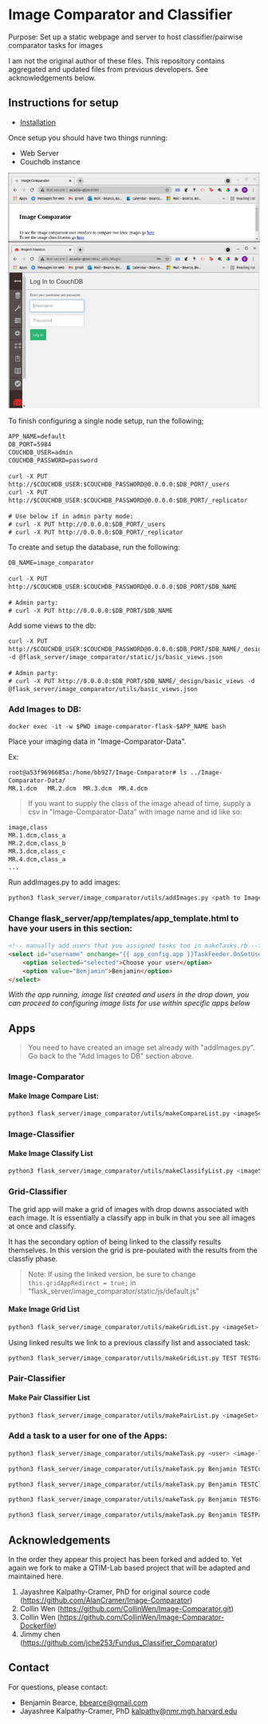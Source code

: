 # Image Comparator and Classifier

Purpose: Set up a static webpage and server to host classifier/pairwise comparator tasks for images 

I am not the original author of these files. This repository contains aggregated and updated files from previous developers. See acknowledgements below.


## Instructions for setup

* [Installation](https://github.com/QTIM-Lab/Image-Comparator/tree/master/Image-Comparator-Dockerfiles)

Once setup you should have two things running:
* Web Server
* Couchdb instance

![Initial Setup](./readme_images/initial_setup.jpg)


To finish configuring a single node setup, run the following;
```
APP_NAME=default
DB_PORT=5984
COUCHDB_USER=admin
COUCHDB_PASSWORD=password

curl -X PUT http://$COUCHDB_USER:$COUCHDB_PASSWORD@0.0.0.0:$DB_PORT/_users
curl -X PUT http://$COUCHDB_USER:$COUCHDB_PASSWORD@0.0.0.0:$DB_PORT/_replicator

# Use below if in admin party mode:
# curl -X PUT http://0.0.0.0:$DB_PORT/_users
# curl -X PUT http://0.0.0.0:$DB_PORT/_replicator
```

To create and setup the database, run the following:
```
DB_NAME=image_comparator 

curl -X PUT http://$COUCHDB_USER:$COUCHDB_PASSWORD@0.0.0.0:$DB_PORT/$DB_NAME

# Admin party:
# curl -X PUT http://0.0.0.0:$DB_PORT/$DB_NAME
```

Add some views to the db:
```
curl -X PUT http://$COUCHDB_USER:$COUCHDB_PASSWORD@0.0.0.0:$DB_PORT/$DB_NAME/_design/basic_views -d @flask_server/image_comparator/static/js/basic_views.json

# Admin party:
# curl -X PUT http://0.0.0.0:$DB_PORT/$DB_NAME/_design/basic_views -d @flask_server/image_comparator/utils/basic_views.json
```

### Add Images to DB:

```
docker exec -it -w $PWD image-comparator-flask-$APP_NAME bash
```

Place your imaging data in "Image-Comparator-Data". 

Ex:
```
root@a53f9696685a:/home/bb927/Image-Comparator# ls ../Image-Comparator-Data/
MR.1.dcm   MR.2.dcm  MR.3.dcm  MR.4.dcm
```


> If you want to supply the class of the image ahead of time, supply a csv in "Image-Comparator-Data" with image name and id like so:
```
image,class
MR.1.dcm,class_a
MR.2.dcm,class_b
MR.3.dcm,class_c
MR.4.dcm,class_a
...
```

Run addImages.py to add images:
```bash
python3 flask_server/image_comparator/utils/addImages.py <path to Image-Comparator-Data> <imageSetName> [<fromCSV>]
```

### Change flask_server/app/templates/app_template.html to have your users in this section:

```html
<!-- manually add users that you assigned tasks too in makeTasks.rb -->
<select id="username" onchange="{{ app_config.app }}TaskFeeder.OnSetUser(this.value)">
    <option selected="selected">Choose your user</option>
    <option value="Benjamin">Benjamin</option>
</select>
```

*With the app running, image list created and users in the drop down, you can proceed to configuring image lists for use within specific apps below*

## Apps

> You need to have created an image set already with "addImages.py". Go back to the "Add Images to DB" section above.

### Image-Comparator

#### Make Image Compare List:

```bash
python3 flask_server/image_comparator/utils/makeCompareList.py <imageSetName> <list name> <pct repeat>
```


### Image-Classifier

#### Make Image Classify List
```bash
python3 flask_server/image_comparator/utils/makeClassifyList.py <imageSet> <listName> <pctRepeat>
```

### Grid-Classifier
The grid app will make a grid of images with drop downs associated with each image. It is essentially a classify app in bulk in that you see all images at once and classify. 

It has the secondary option of being linked to the classify results themselves. In this version the grid is pre-poulated with the results from the classfiy phase. 

> Note: If using the linked version, be sure to change ```this.gridAppRedirect = true;``` in "flask_server/image_comparator/static/js/default.js"

#### Make Image Grid List
```bash
python3 flask_server/image_comparator/utils/makeGridList.py <imageSet> <listName> [<linkedToList>]
```


Using linked results we link to a previous classify list and associated task:
```bash
python3 flask_server/image_comparator/utils/makeGridList.py TEST TESTGridList TESTClassifyList
```

### Pair-Classifier

#### Make Pair Classifier List
```bash
python3 flask_server/image_comparator/utils/makePairList.py <imageSet> <listName>
```

### Add a task to a user for one of the Apps:
```bash
python3 flask_server/image_comparator/utils/makeTask.py <user> <image-list-name> <image-list-type> <task-order>
```

```bash
python3 flask_server/image_comparator/utils/makeTask.py Benjamin TESTCompareList compare 1
```

```bash
python3 flask_server/image_comparator/utils/makeTask.py Benjamin TESTClassifyList classify 1
```

```bash
python3 flask_server/image_comparator/utils/makeTask.py Benjamin TESTGridList grid 1
```

```bash
python3 flask_server/image_comparator/utils/makeTask.py Benjamin TESTPairList pair 1
```

## Acknowledgements

In the order they appear this project has been forked and added to. Yet again we fork to make a QTIM-Lab based project that will be adapted and maintained here.

1. Jayashree Kalpathy-Cramer, PhD for original source code (https://github.com/AlanCramer/Image-Comparator)  
2. Collin Wen (https://github.com/CollinWen/Image-Comparator.git)  
3. Collin Wen (https://github.com/CollinWen/Image-Comparator-Dockerfile)  
4. Jimmy chen (https://github.com/jche253/Fundus_Classifier_Comparator)  


## Contact
For questions, please contact:
* Benjamin Bearce, bbearce@gmail.com  
* Jayashree Kalpathy-Cramer, PhD kalpathy@nmr.mgh.harvard.edu  

